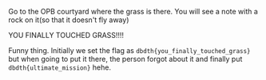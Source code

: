 Go to the OPB courtyard where the grass is there. You will see a note with a rock on it(so that it doesn't fly away)

YOU FINALLY TOUCHED GRASS!!!!

Funny thing. Initially we set the flag as `dbdth{you_finally_touched_grass}` but when going to put it there, the person forgot about it and finally put `dbdth{ultimate_mission}` hehe.
